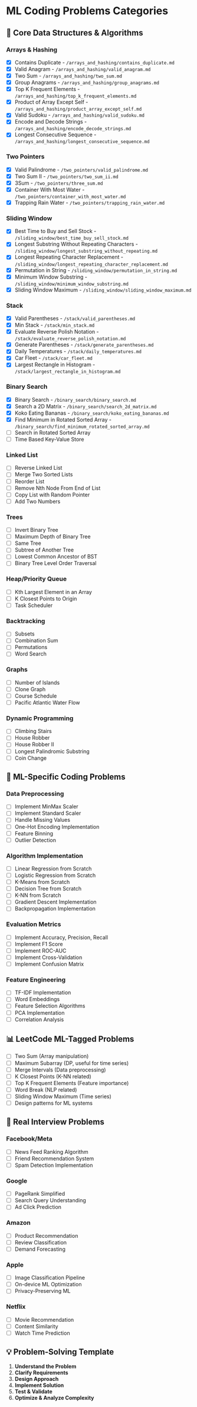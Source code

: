 # ML Coding Problems Categories

## 🎯 Core Data Structures & Algorithms

### Arrays & Hashing
- [x] Contains Duplicate - `/arrays_and_hashing/contains_duplicate.md`
- [x] Valid Anagram - `/arrays_and_hashing/valid_anagram.md`
- [x] Two Sum - `/arrays_and_hashing/two_sum.md`
- [x] Group Anagrams - `/arrays_and_hashing/group_anagrams.md`
- [x] Top K Frequent Elements - `/arrays_and_hashing/top_k_frequent_elements.md`
- [x] Product of Array Except Self - `/arrays_and_hashing/product_array_except_self.md`
- [x] Valid Sudoku - `/arrays_and_hashing/valid_sudoku.md`
- [x] Encode and Decode Strings - `/arrays_and_hashing/encode_decode_strings.md`
- [x] Longest Consecutive Sequence - `/arrays_and_hashing/longest_consecutive_sequence.md`

### Two Pointers
- [x] Valid Palindrome - `/two_pointers/valid_palindrome.md`
- [x] Two Sum II - `/two_pointers/two_sum_ii.md`
- [x] 3Sum - `/two_pointers/three_sum.md`
- [x] Container With Most Water - `/two_pointers/container_with_most_water.md`
- [x] Trapping Rain Water - `/two_pointers/trapping_rain_water.md`

### Sliding Window
- [x] Best Time to Buy and Sell Stock - `/sliding_window/best_time_buy_sell_stock.md`
- [x] Longest Substring Without Repeating Characters - `/sliding_window/longest_substring_without_repeating.md`
- [x] Longest Repeating Character Replacement - `/sliding_window/longest_repeating_character_replacement.md`
- [x] Permutation in String - `/sliding_window/permutation_in_string.md`
- [x] Minimum Window Substring - `/sliding_window/minimum_window_substring.md`
- [x] Sliding Window Maximum - `/sliding_window/sliding_window_maximum.md`

### Stack
- [x] Valid Parentheses - `/stack/valid_parentheses.md`
- [x] Min Stack - `/stack/min_stack.md`
- [x] Evaluate Reverse Polish Notation - `/stack/evaluate_reverse_polish_notation.md`
- [x] Generate Parentheses - `/stack/generate_parentheses.md`
- [x] Daily Temperatures - `/stack/daily_temperatures.md`
- [x] Car Fleet - `/stack/car_fleet.md`
- [x] Largest Rectangle in Histogram - `/stack/largest_rectangle_in_histogram.md`

### Binary Search
- [x] Binary Search - `/binary_search/binary_search.md`
- [x] Search a 2D Matrix - `/binary_search/search_2d_matrix.md`
- [x] Koko Eating Bananas - `/binary_search/koko_eating_bananas.md`
- [x] Find Minimum in Rotated Sorted Array - `/binary_search/find_minimum_rotated_sorted_array.md`
- [ ] Search in Rotated Sorted Array
- [ ] Time Based Key-Value Store

### Linked List
- [ ] Reverse Linked List
- [ ] Merge Two Sorted Lists
- [ ] Reorder List
- [ ] Remove Nth Node From End of List
- [ ] Copy List with Random Pointer
- [ ] Add Two Numbers

### Trees
- [ ] Invert Binary Tree
- [ ] Maximum Depth of Binary Tree
- [ ] Same Tree
- [ ] Subtree of Another Tree
- [ ] Lowest Common Ancestor of BST
- [ ] Binary Tree Level Order Traversal

### Heap/Priority Queue
- [ ] Kth Largest Element in an Array
- [ ] K Closest Points to Origin
- [ ] Task Scheduler

### Backtracking
- [ ] Subsets
- [ ] Combination Sum
- [ ] Permutations
- [ ] Word Search

### Graphs
- [ ] Number of Islands
- [ ] Clone Graph
- [ ] Course Schedule
- [ ] Pacific Atlantic Water Flow

### Dynamic Programming
- [ ] Climbing Stairs
- [ ] House Robber
- [ ] House Robber II
- [ ] Longest Palindromic Substring
- [ ] Coin Change

## 🤖 ML-Specific Coding Problems

### Data Preprocessing
- [ ] Implement MinMax Scaler
- [ ] Implement Standard Scaler
- [ ] Handle Missing Values
- [ ] One-Hot Encoding Implementation
- [ ] Feature Binning
- [ ] Outlier Detection

### Algorithm Implementation
- [ ] Linear Regression from Scratch
- [ ] Logistic Regression from Scratch
- [ ] K-Means from Scratch
- [ ] Decision Tree from Scratch
- [ ] K-NN from Scratch
- [ ] Gradient Descent Implementation
- [ ] Backpropagation Implementation

### Evaluation Metrics
- [ ] Implement Accuracy, Precision, Recall
- [ ] Implement F1 Score
- [ ] Implement ROC-AUC
- [ ] Implement Cross-Validation
- [ ] Implement Confusion Matrix

### Feature Engineering
- [ ] TF-IDF Implementation
- [ ] Word Embeddings
- [ ] Feature Selection Algorithms
- [ ] PCA Implementation
- [ ] Correlation Analysis

## 📊 LeetCode ML-Tagged Problems
- [ ] Two Sum (Array manipulation)
- [ ] Maximum Subarray (DP, useful for time series)
- [ ] Merge Intervals (Data preprocessing)
- [ ] K Closest Points (K-NN related)
- [ ] Top K Frequent Elements (Feature importance)
- [ ] Word Break (NLP related)
- [ ] Sliding Window Maximum (Time series)
- [ ] Design patterns for ML systems

## 🎪 Real Interview Problems

### Facebook/Meta
- [ ] News Feed Ranking Algorithm
- [ ] Friend Recommendation System
- [ ] Spam Detection Implementation

### Google
- [ ] PageRank Simplified
- [ ] Search Query Understanding
- [ ] Ad Click Prediction

### Amazon
- [ ] Product Recommendation
- [ ] Review Classification
- [ ] Demand Forecasting

### Apple
- [ ] Image Classification Pipeline
- [ ] On-device ML Optimization
- [ ] Privacy-Preserving ML

### Netflix
- [ ] Movie Recommendation
- [ ] Content Similarity
- [ ] Watch Time Prediction

## 💡 Problem-Solving Template
1. **Understand the Problem**
2. **Clarify Requirements**
3. **Design Approach**
4. **Implement Solution**
5. **Test & Validate**
6. **Optimize & Analyze Complexity**